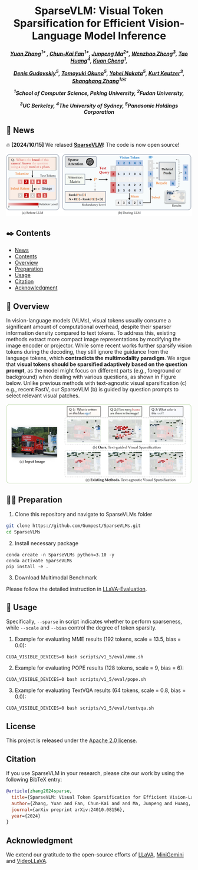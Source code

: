 <div align="center">

<h1> SparseVLM: Visual Token Sparsification for Efficient Vision-Language Model Inference </h1>

<h5 align="center"> 

[Yuan Zhang](https://gumpest.github.io/)<sup>1* </sup>,
[Chun-Kai Fan](https://scholar.google.com/citations?user=TxeAbWkAAAAJ&hl=en&oi=ao)<sup>1*</sup>,
[Junpeng Ma]()<sup>2*</sup>,
[Wenzhao Zheng](https://wzzheng.net/)<sup>3</sup>,
[Tao Huang](https://taohuang.info/)<sup>4</sup>,
[Kuan Cheng](https://cfcs.pku.edu.cn/people/faculty/kuancheng/index.htm)<sup>1</sup>,

[Denis Gudovskiy]()<sup>5</sup>,
[Tomoyuki Okuno]()<sup>5</sup>,
[Yohei Nakata]()<sup>5</sup>,
[Kurt Keutzer](http://people.eecs.berkeley.edu/~keutzer/)<sup>3</sup>,
[Shanghang Zhang](https://idm.pku.edu.cn/info/1017/1598.htm)<sup>1✉️</sup>

<sup>1</sup>School of Computer Science, Peking University, <sup>2</sup>Fudan University,

<sup>3</sup>UC Berkeley, <sup>4</sup>The University of Sydney, <sup>5</sup>Panasonic Holdings Corporation

</h5>
</div>

## 📜 News 
🔥 **[2024/10/15]** We relased **[SparseVLM](https://arxiv.org/pdf/2410.04417)**! The code is now open source!


<p align='center'>
<img src='./assests/archi.png' alt='mask' width='700px'>
</p>

## ✒️ Contents
- [News](#news)
- [Contents](#contents)
- [Overview](#overview)
- [Preparation](#preparation)
- [Usage](#usage)
- [Citation](#citation)
- [Acknowledgment](#acknowledgment)

## 👀 Overview

In vision-language models (VLMs), visual tokens usually consume a significant amount of computational overhead, despite their sparser information density compared to text tokens. To address this, existing methods extract more compact image representations by modifying the image encoder or projector. While some recent works further sparsify vision tokens during the decoding, they still ignore the guidance from the language tokens, which **contradicts the multimodality paradigm**. We argue that **visual tokens should be sparsified adaptively based on the question prompt**, as the model might focus on different parts (e.g., foreground or background) when dealing with various questions, as shown in Figure below. Unlike previous methods with text-agnostic visual sparsification (c) e.g., recent FastV, our SparseVLM (b) is guided by question prompts to select relevant visual patches.

<div align=center>
<img width="600" alt="image" src="./assests/moti.png">
</div>

## 👨‍💻 Preparation

1. Clone this repository and navigate to SparseVLMs folder
```bash
git clone https://github.com/Gumpest/SparseVLMs.git
cd SparseVLMs
```

2. Install necessary package
```Shell
conda create -n SparseVLMs python=3.10 -y
conda activate SparseVLMs
pip install -e .
```

3. Download Multimodal Benchmark

Please follow the detailed instruction in [LLaVA-Evaluation](https://github.com/haotian-liu/LLaVA/blob/main/docs/Evaluation.md).

## 🎯 Usage
Specifically, `--sparse` in script indicates whether to perform sparseness, while `--scale` and `--bias` control the degree of token sparsity.

1. Example for evaluating MME results (192 tokens, scale = 13.5, bias = 0.0):
```Shell
CUDA_VISIBLE_DEVICES=0 bash scripts/v1_5/eval/mme.sh
```

2. Example for evaluating POPE results (128 tokens, scale = 9, bias = 6):
```Shell
CUDA_VISIBLE_DEVICES=0 bash scripts/v1_5/eval/pope.sh
```

3. Example for evaluating TextVQA results (64 tokens, scale = 0.8, bias = 0.0):
```Shell
CUDA_VISIBLE_DEVICES=0 bash scripts/v1_5/eval/textvqa.sh
```

## License

This project is released under the [Apache 2.0 license](LICENSE).

## Citation

If you use SparseVLM in your research, please cite our work by using the following BibTeX entry:
```bibtex
@article{zhang2024sparse,
  title={SparseVLM: Visual Token Sparsification for Efficient Vision-Language Model Inference},
  author={Zhang, Yuan and Fan, Chun-Kai and and Ma, Junpeng and Huang, Tao and Cheng, Kuan and Zhang, Shanghang},
  journal={arXiv preprint arXiv:24010.08156},
  year={2024}
}

```
## Acknowledgment

We extend our gratitude to the open-source efforts of [LLaVA](https://github.com/haotian-liu/LLaVA), [MiniGemini](https://github.com/dvlab-research/MGM) and [VideoLLaVA](https://github.com/PKU-YuanGroup/Video-LLaVA).
